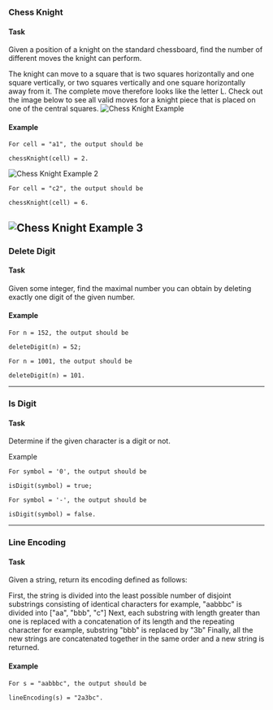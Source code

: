 ### Chess Knight
#### Task
Given a position of a knight on the standard chessboard, find the number of different moves the knight can perform.

The knight can move to a square that is two squares horizontally and one square vertically, or two squares vertically and one square horizontally away from it. The complete move therefore looks like the letter L. Check out the image below to see all valid moves for a knight piece that is placed on one of the central squares.
![Chess Knight Example](https://codefightsuserpics.s3.amazonaws.com/tasks/chessKnight/img/knight.jpg?_tm=1486560102464)

#### Example

```
For cell = "a1", the output should be

chessKnight(cell) = 2.
```
![Chess Knight Example 2](https://codefightsuserpics.s3.amazonaws.com/tasks/chessKnight/img/ex_1.jpg?_tm=1486560102718)

```
For cell = "c2", the output should be

chessKnight(cell) = 6.
```
![Chess Knight Example 3](https://codefightsuserpics.s3.amazonaws.com/tasks/chessKnight/img/ex_2.jpg?_tm=1486560102902)
---

### Delete Digit
#### Task
Given some integer, find the maximal number you can obtain by deleting exactly one digit of the given number.

#### Example

```
For n = 152, the output should be

deleteDigit(n) = 52;

For n = 1001, the output should be

deleteDigit(n) = 101.
```
---

### Is Digit
#### Task
Determine if the given character is a digit or not.

Example

```
For symbol = '0', the output should be

isDigit(symbol) = true;

For symbol = '-', the output should be

isDigit(symbol) = false.
```
---

### Line Encoding
#### Task
Given a string, return its encoding defined as follows:

First, the string is divided into the least possible number of disjoint substrings consisting of identical characters
for example, "aabbbc" is divided into ["aa", "bbb", "c"]
Next, each substring with length greater than one is replaced with a concatenation of its length and the repeating character
for example, substring "bbb" is replaced by "3b"
Finally, all the new strings are concatenated together in the same order and a new string is returned.

#### Example

```
For s = "aabbbc", the output should be

lineEncoding(s) = "2a3bc".
```
